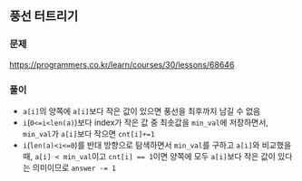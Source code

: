 ## 풍선 터트리기
### 문제
https://programmers.co.kr/learn/courses/30/lessons/68646

### 풀이
- ```a[i]```의 양쪽에 ```a[i]```보다 작은 값이 있으면 풍선을 최후까지 남길 수 없음
- ```i```(```0<=i<len(a)```)보다 index가 작은 값 중 최솟값을 ```min_val```에 저장하면서, ```min_val```가 ```a[i]```보다 작으면 ```cnt[i]+=1```
- ```i```(```len(a)<i<=0```)를 반대 방향으로 탐색하면서 ```min_val```를 구하고 ```a[i]```와 비교했을 때, ```a[i] < min_val```이고 ```cnt[i] == 1```이면 양쪽에 모두 ```a[i]```보다 작은 값이 있다는 의미이므로 ```answer -= 1```